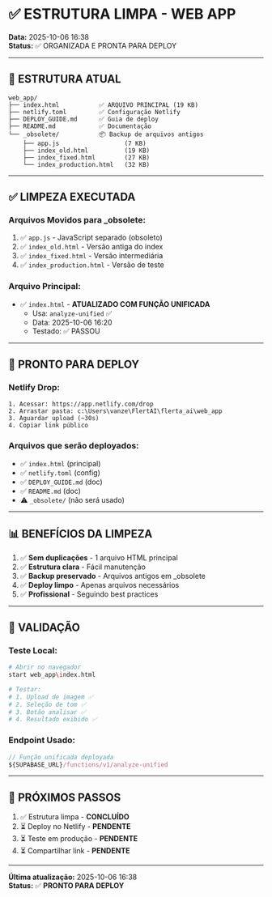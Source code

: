 # ✅ ESTRUTURA LIMPA - WEB APP

**Data:** 2025-10-06 16:38  
**Status:** ✅ ORGANIZADA E PRONTA PARA DEPLOY

---

## 📁 ESTRUTURA ATUAL

```
web_app/
├── index.html           ✅ ARQUIVO PRINCIPAL (19 KB)
├── netlify.toml         ✅ Configuração Netlify
├── DEPLOY_GUIDE.md      ✅ Guia de deploy
├── README.md            ✅ Documentação
└── _obsolete/           📦 Backup de arquivos antigos
    ├── app.js                  (7 KB)
    ├── index_old.html          (19 KB)
    ├── index_fixed.html        (27 KB)
    └── index_production.html   (32 KB)
```

---

## ✅ LIMPEZA EXECUTADA

### **Arquivos Movidos para _obsolete:**
1. ✅ `app.js` - JavaScript separado (obsoleto)
2. ✅ `index_old.html` - Versão antiga do index
3. ✅ `index_fixed.html` - Versão intermediária
4. ✅ `index_production.html` - Versão de teste

### **Arquivo Principal:**
- ✅ `index.html` - **ATUALIZADO COM FUNÇÃO UNIFICADA**
  - Usa: `analyze-unified` ✅
  - Data: 2025-10-06 16:20
  - Testado: ✅ PASSOU

---

## 🚀 PRONTO PARA DEPLOY

### **Netlify Drop:**
```
1. Acessar: https://app.netlify.com/drop
2. Arrastar pasta: c:\Users\vanze\FlertAI\flerta_ai\web_app
3. Aguardar upload (~30s)
4. Copiar link público
```

### **Arquivos que serão deployados:**
- ✅ `index.html` (principal)
- ✅ `netlify.toml` (config)
- ✅ `DEPLOY_GUIDE.md` (doc)
- ✅ `README.md` (doc)
- ⚠️ `_obsolete/` (não será usado)

---

## 📊 BENEFÍCIOS DA LIMPEZA

1. ✅ **Sem duplicações** - 1 arquivo HTML principal
2. ✅ **Estrutura clara** - Fácil manutenção
3. ✅ **Backup preservado** - Arquivos antigos em _obsolete
4. ✅ **Deploy limpo** - Apenas arquivos necessários
5. ✅ **Profissional** - Seguindo best practices

---

## 🧪 VALIDAÇÃO

### **Teste Local:**
```bash
# Abrir no navegador
start web_app\index.html

# Testar:
# 1. Upload de imagem ✅
# 2. Seleção de tom ✅
# 3. Botão analisar ✅
# 4. Resultado exibido ✅
```

### **Endpoint Usado:**
```javascript
// Função unificada deployada
${SUPABASE_URL}/functions/v1/analyze-unified
```

---

## 📝 PRÓXIMOS PASSOS

1. ✅ Estrutura limpa - **CONCLUÍDO**
2. ⏳ Deploy no Netlify - **PENDENTE**
3. ⏳ Teste em produção - **PENDENTE**
4. ⏳ Compartilhar link - **PENDENTE**

---

**Última atualização:** 2025-10-06 16:38  
**Status:** ✅ **PRONTO PARA DEPLOY**

